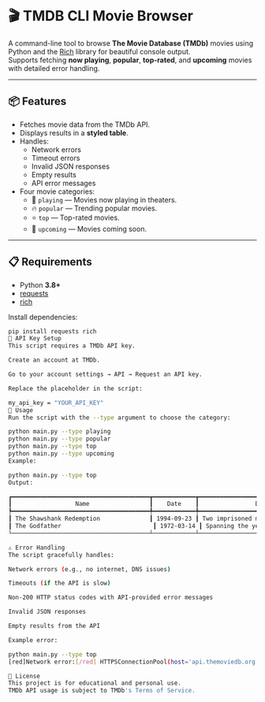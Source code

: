 # 🎬 TMDB CLI Movie Browser

A command-line tool to browse **The Movie Database (TMDb)** movies using Python and the [Rich](https://rich.readthedocs.io/) library for beautiful console output.  
Supports fetching **now playing**, **popular**, **top-rated**, and **upcoming** movies with detailed error handling.

---

## 📦 Features
- Fetches movie data from the TMDb API.
- Displays results in a **styled table**.
- Handles:
  - Network errors
  - Timeout errors
  - Invalid JSON responses
  - Empty results
  - API error messages
- Four movie categories:
  - 🎥 `playing` — Movies now playing in theaters.
  - 🔥 `popular` — Trending popular movies.
  - ⭐ `top` — Top-rated movies.
  - 📅 `upcoming` — Movies coming soon.

---

## 📋 Requirements

- Python **3.8+**
- [requests](https://pypi.org/project/requests/)
- [rich](https://pypi.org/project/rich/)

Install dependencies:
```bash
pip install requests rich
🔑 API Key Setup
This script requires a TMDb API key.

Create an account at TMDb.

Go to your account settings → API → Request an API key.

Replace the placeholder in the script:

my_api_key = "YOUR_API_KEY"
🚀 Usage
Run the script with the --type argument to choose the category:

python main.py --type playing
python main.py --type popular
python main.py --type top
python main.py --type upcoming
Example:

python main.py --type top
Output:

┏━━━━━━━━━━━━━━━━━━━━━━━━━━━━━━━━━━━━━━━┳━━━━━━━━━━━━┳━━━━━━━━━━━━━━━━━━━━━━━━━━━━━━━━━━━━━━━━━━━━━━┓
┃                  Name                 ┃    Date    ┃                Description                   ┃
┡━━━━━━━━━━━━━━━━━━━━━━━━━━━━━━━━━━━━━━━╇━━━━━━━━━━━━╇━━━━━━━━━━━━━━━━━━━━━━━━━━━━━━━━━━━━━━━━━━━━━━┩
┃ The Shawshank Redemption              ┃ 1994-09-23 ┃ Two imprisoned men bond over a number of ... ┃
┃ The Godfather                          ┃ 1972-03-14 ┃ Spanning the years 1945 to 1955, a chroni... ┃
└───────────────────────────────────────┴────────────┴──────────────────────────────────────────────┘

⚠ Error Handling
The script gracefully handles:

Network errors (e.g., no internet, DNS issues)

Timeouts (if the API is slow)

Non-200 HTTP status codes with API-provided error messages

Invalid JSON responses

Empty results from the API

Example error:

python main.py --type top
[red]Network error:[/red] HTTPSConnectionPool(host='api.themoviedb.org', port=443): Max retries exceeded...

📜 License
This project is for educational and personal use.
TMDb API usage is subject to TMDb's Terms of Service.


